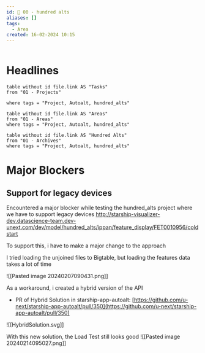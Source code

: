 ```yaml
---
id: 🏁 00 - hundred alts
aliases: []
tags:
  - Area
created: 16-02-2024 10:15
---
```

```toc
```
# Headlines

```dataview
table without id file.link AS "Tasks"
from "01 - Projects"

where tags = "Project, Autoalt, hundred_alts"
```


```dataview
table without id file.link AS "Areas"
from "01 - Areas"
where tags = "Project, Autoalt, hundred_alts"
```


```dataview
table without id file.link AS "Hundred Alts"
from "01 - Archives"
where tags = "Project, Autoalt, hundred_alts"
```

#  Major Blockers

## Support for legacy devices

Encountered a major blocker while testing the hundred_alts project where we have to support legacy devices
http://starship-visualizer-dev.datascience-team.dev-unext.com/dev/model/hundred_alts/ippan/feature_display/FET0010956/coldstart

To support this, i have to make a major change to the approach

I tried loading the unjoined files to Bigtable, but loading the features data takes a lot of time

![[Pasted image 20240207090431.png]]

As a workaround, i created a hybrid version of the API
* PR of Hybrid Solution in starship-app-autoalt: [https://github.com/u-next/starship-app-autoalt/pull/350](https://github.com/u-next/starship-app-autoalt/pull/350)

![[HybridSolution.svg]]


With this new solution, the Load Test still looks good
![[Pasted image 20240214095027.png]]